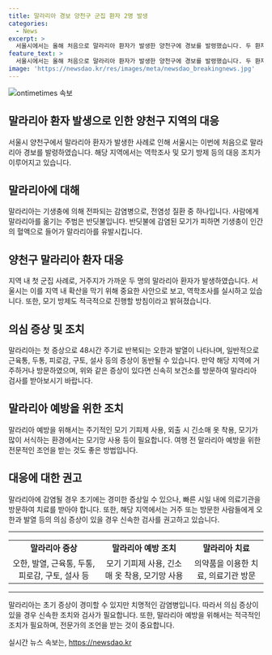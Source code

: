 ```yaml
---
title: 말라리아 경보 양천구 군집 환자 2명 발생
categories:
  - News
excerpt: >
  서울시에서는 올해 처음으로 말라리아 환자가 발생한 양천구에 경보를 발령했습니다. 두 환자는 증상 발생 간격이 2주 이내이며 거주지가 1킬로미터 이내인 첫 군집 환자들입니다. 이에 서울시는 역학조사와 모기 방제를 실시하여 지역 내 확산을 막을 예정이며, 오한과 발열과 같은 말라리아 의심 증상이 있는 경우 보건소에서 검사받을 수 있습니다.
feature_text: >
  서울시에서는 올해 처음으로 말라리아 환자가 발생한 양천구에 경보를 발령했습니다. 두 환자는 증상 발생 간격이 2주 이내이며 거주지가 1킬로미터 이내인 첫 군집 환자들입니다. 이에 서울시는 역학조사와 모기 방제를 실시하여 지역 내 확산을 막을 예정이며, 오한과 발열과 같은 말라리아 의심 증상이 있는 경우 보건소에서 검사받을 수 있습니다.
image: 'https://newsdao.kr/res/images/meta/newsdao_breakingnews.jpg'
---
```


<p><img src="https://newsdao.kr/res/images/meta/newsdao_breakingnews.jpg" alt="ontimetimes 속보" /></p>

<h2>말라리아 환자 발생으로 인한 양천구 지역의 대응</h2>

<p data-ke-size="size16">서울시 양천구에서 말라리아 환자가 발생한 사례로 인해 서울시는 이번에 처음으로 말라리아 경보를 발령하였습니다. 해당 지역에서는 역학조사 및 모기 방제 등의 대응 조치가 이루어지고 있습니다.</p>

<h2 data-ke-size="size26">말라리아에 대해</h2>

<p data-ke-size="size16">말라리아는 기생충에 의해 전파되는 감염병으로, 전염성 질환 중 하나입니다. 사람에게 말라리아를 옮기는 주범은 반딧불입니다. 반딧불에 감염된 모기가 피하면 기생충이 인간의 혈액으로 들어가 말라리아를 유발시킵니다.</p>

<h2 data-ke-size="size26">양천구 말라리아 환자 대응</h2>

<p data-ke-size="size16">지역 내 첫 군집 사례로, 거주지가 가까운 두 명의 말라리아 환자가 발생하였습니다. 서울시는 이를 지역 내 확산을 막기 위해 중요한 사안으로 보고, 역학조사를 실시하고 있습니다. 또한, 모기 방제도 적극적으로 진행할 방침이라고 밝혀졌습니다. </p>

<h2 data-ke-size="size26">의심 증상 및 조치</h2>

<p data-ke-size="size16">말라리아는 첫 증상으로 48시간 주기로 반복되는 오한과 발열이 나타나며, 일반적으로 근육통, 두통, 피로감, 구토, 설사 등의 증상이 동반될 수 있습니다. 만약 해당 지역에 거주하거나 방문하였으며, 위와 같은 증상이 있다면 신속히 보건소를 방문하여 말라리아 검사를 받아보시기 바랍니다.</p>

<h2 data-ke-size="size26">말라리아 예방을 위한 조치</h2>

<p data-ke-size="size16">말라리아 예방을 위해서는 주기적인 모기 기피제 사용, 외출 시 긴소매 옷 착용, 모기가 많이 서식하는 환경에서는 모기망 사용 등이 필요합니다. 여행 전 말라리아 예방을 위한 전문적인 조언을 받는 것도 좋은 방법입니다.</p>

<h2 data-ke-size="size26">대응에 대한 권고</h2>

<p data-ke-size="size16">말라리아에 감염될 경우 초기에는 경미한 증상일 수 있으나, 빠른 시일 내에 의료기관을 방문하여 치료를 받아야 합니다. 또한, 해당 지역에서는 거주 또는 방문한 사람들에게 오한과 발열 등의 의심 증상이 있을 경우 신속한 검사를 권고하고 있습니다.</p>

<hr>

<table>
  <tbody>
    <tr>
      <td style="text-align: center; height: 17px;"><b>말라리아 증상</b></td>
      <td style="text-align: center; height: 17px;"><b>말라리아 예방 조치</b></td>
      <td style="text-align: center; height: 17px;"><b>말라리아 치료</b></td>
    </tr>
    <tr>
      <td style="text-align: center;">오한, 발열, 근육통, 두통, 피로감, 구토, 설사 등</td>
      <td style="text-align: center;">모기 기피제 사용, 긴소매 옷 착용, 모기망 사용</td>
      <td style="text-align: center;">의약품을 이용한 치료, 의료기관 방문</td>
    </tr>
  </tbody>
</table>

<hr>

<p data-ke-size="size16">말라리아는 초기 증상이 경미할 수 있지만 치명적인 감염병입니다. 따라서 의심 증상이 있을 경우 신속한 조치와 검사가 필요합니다. 또한, 말라리아 예방을 위해서는 적극적인 조치가 필요하며, 전문가의 조언을 받는 것이 중요합니다.</p>
실시간 뉴스 속보는, <a href="https://newsdao.kr" rel="dofollow">https://newsdao.kr</a>


